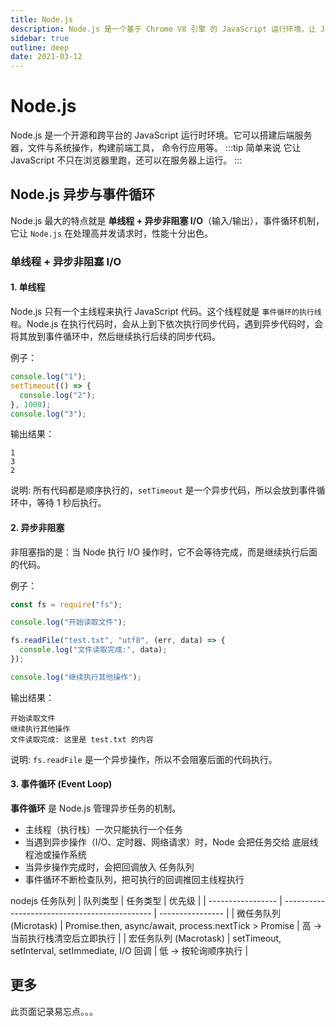 ```yaml
---
title: Node.js
description: Node.js 是一个基于 Chrome V8 引擎 的 JavaScript 运行环境，让 JavaScript 不只在浏览器里跑，还可以在服务器上运行。
sidebar: true
outline: deep
date: 2021-03-12
---
```


# Node.js

Node.js 是一个开源和跨平台的 JavaScript 运行时环境。它可以搭建后端服务器，文件与系统操作，构建前端工具，
命令行应用等。
:::tip 简单来说
它让 JavaScript 不只在浏览器里跑，还可以在服务器上运行。
:::

## Node.js 异步与事件循环

Node.js 最大的特点就是 **单线程 + 异步非阻塞 I/O**（输入/输出），事件循环机制，它让 `Node.js` 在处理高并发请求时，性能十分出色。

### 单线程 + 异步非阻塞 I/O

#### 1. 单线程

Node.js 只有一个主线程来执行 JavaScript 代码。这个线程就是 `事件循环的执行线程`。Node.js 在执行代码时，会从上到下依次执行同步代码，遇到异步代码时，会将其放到事件循环中，然后继续执行后续的同步代码。

例子：

```js
console.log("1");
setTimeout(() => {
  console.log("2");
}, 1000);
console.log("3");
```

输出结果：

```
1
3
2
```

说明: 所有代码都是顺序执行的，`setTimeout` 是一个异步代码，所以会放到事件循环中，等待 1 秒后执行。

#### 2. 异步非阻塞

非阻塞指的是：当 Node 执行 I/O 操作时，它不会等待完成，而是继续执行后面的代码。

例子：

```js
const fs = require("fs");

console.log("开始读取文件");

fs.readFile("test.txt", "utf8", (err, data) => {
  console.log("文件读取完成:", data);
});

console.log("继续执行其他操作");
```

输出结果：

```
开始读取文件
继续执行其他操作
文件读取完成: 这里是 test.txt 的内容

```

说明: `fs.readFile` 是一个异步操作，所以不会阻塞后面的代码执行。

#### 3. 事件循环 (Event Loop)

**事件循环** 是 Node.js 管理异步任务的机制。

- 主线程（执行栈）一次只能执行一个任务
- 当遇到异步操作（I/O、定时器、网络请求）时，Node 会把任务交给 底层线程池或操作系统
- 当异步操作完成时，会把回调放入 任务队列
- 事件循环不断检查队列，把可执行的回调推回主线程执行

nodejs 任务队列
| 队列类型 | 任务类型 | 优先级 |
| ----------------- | --------------------------------------------- | ---------------- |
| 微任务队列 (Microtask) | Promise.then, async/await, process.nextTick > Promise | 高 → 当前执行栈清空后立即执行 |
| 宏任务队列 (Macrotask) | setTimeout, setInterval, setImmediate, I/O 回调 | 低 → 按轮询顺序执行 |

## 更多

此页面记录易忘点。。。

